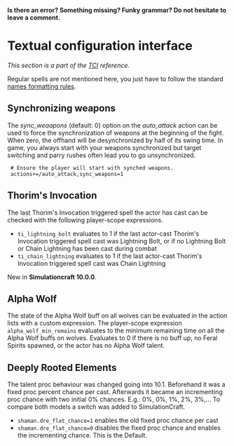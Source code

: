 **Is there an error? Something missing? Funky grammar? Do not hesitate to leave a comment.**



# Textual configuration interface
_This section is a part of the [TCI](TextualConfigurationInterface) reference._

Regular spells are not mentioned here, you just have to follow the standard [names formatting rules](TextualConfigurationInterface#Names_formatting).

## Synchronizing weapons
The _sync\_weaapons_ (default: 0) option on the _auto\_attack_ action can be used to force the synchronization of weapons at the beginning of the fight. When zero, the offhand will be desynchronized by half of its swing time. In game, you always start with your weapons synchronized but target switching and parry rushes often lead you to go unsynchronized.
```
 # Ensure the player will start with synched weapons.
 actions+=/auto_attack,sync_weapons=1
```

## Thorim's Invocation

The last Thorim's Invocation triggered spell the actor has cast can be checked with the following player-scope expressions.
* `ti_lightning_bolt` evaluates to 1 if the last actor-cast Thorim's Invocation triggered spell cast was Lightning Bolt, or if no Lightning Bolt or Chain Lightning has been cast during combat
* `ti_chain_lightning` evaluates to 1 if the last actor-cast Thorim's Invocation triggered spell cast was Chain Lightning

New in **Simulationcraft 10.0.0**.

## Alpha Wolf

The state of the Alpha Wolf buff on all wolves can be evaluated in the action lists with a custom expression. The player-scope expression `alpha_wolf_min_remains` evaluates to the minimum remaining time on all the Alpha Wolf buffs on wolves. Evaluates to 0 if there is no buff up, no Feral Spirits spawned, or the actor has no Alpha Wolf talent.

## Deeply Rooted Elements

The talent proc behaviour was changed going into 10.1. Beforehand it was a fixed proc percent chance per cast. Afterwards it became an incrementing proc chance with two initial 0% chances. E.g.: 0%, 0%, 1%, 2%, 3%,...
To compare both models a switch was added to SimulationCraft.
- `shaman.dre_flat_chance=1` enables the old fixed proc chance per cast
- `shaman.dre_flat_chance=0` disables the fixed proc chance and enables the incrementing chance. This is the Default. 